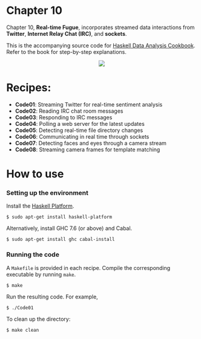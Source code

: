 # Chapter 10
Chapter 10, **Real-time Fugue**, incorporates streamed data interactions from **Twitter**, **Internet Relay Chat (IRC)**, and **sockets**.

This is the accompanying source code for [Haskell Data Analysis Cookbook](http://haskelldata.com).
Refer to the book for step-by-step explanations.

<p align="center"><a href="http://haskelldata.com" target="_blank"><img src="http://haskelldata.com/images/ch10.png"/></a></p>

# Recipes:
* **Code01**: Streaming Twitter for real-time sentiment analysis
* **Code02**: Reading IRC chat room messages
* **Code03**: Responding to IRC messages
* **Code04**: Polling a web server for the latest updates
* **Code05**: Detecting real-time file directory changes
* **Code06**: Communicating in real time through sockets
* **Code07**: Detecting faces and eyes through a camera stream
* **Code08**: Streaming camera frames for template matching

# How to use
### Setting up the environment
Install the [Haskell Platform](http://www.haskell.org/platform/).

    $ sudo apt-get install haskell-platform

Alternatively, install GHC 7.6 (or above) and Cabal.

    $ sudo apt-get install ghc cabal-install

### Running the code
A `Makefile` is provided in each recipe. Compile the corresponding executable by running `make`.

    $ make

Run the resulting code. For example,

    $ ./Code01

To clean up the directory:

    $ make clean
